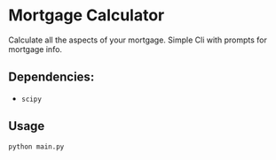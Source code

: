 # Mortgage Calculator
Calculate all the aspects of your mortgage. Simple Cli with prompts for mortgage info.

## Dependencies:
- `scipy`

## Usage
```
python main.py
```